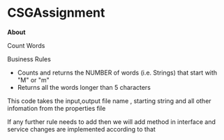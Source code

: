 # CSGAssignment

**About**

Count Words

Business Rules

- Counts and returns the NUMBER of words (i.e. Strings) that start with "M"
or "m"
- Returns all the words longer than 5 characters

This code takes the input,output  file name , starting string and all other infomation from the properties file

If any further rule needs to add then we will add method in interface and service changes are implemented according to that 

